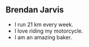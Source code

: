 ## Brendan Jarvis

- I run 21 km every week.
- I love riding my motorcycle.
- I am an amazing baker.
